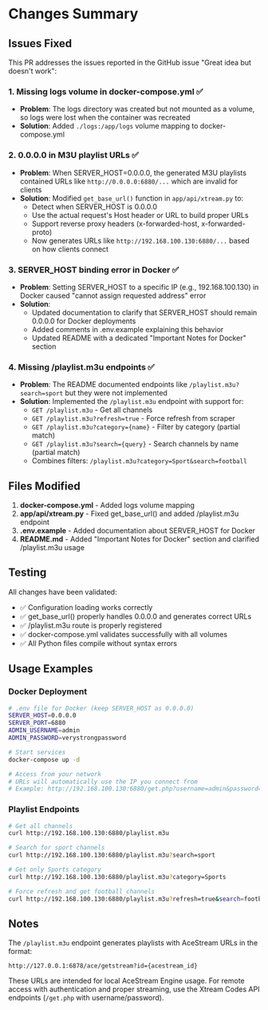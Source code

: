 # Changes Summary

## Issues Fixed

This PR addresses the issues reported in the GitHub issue "Great idea but doesn't work":

### 1. Missing logs volume in docker-compose.yml ✅
- **Problem**: The logs directory was created but not mounted as a volume, so logs were lost when the container was recreated
- **Solution**: Added `./logs:/app/logs` volume mapping to docker-compose.yml

### 2. 0.0.0.0 in M3U playlist URLs ✅
- **Problem**: When SERVER_HOST=0.0.0.0, the generated M3U playlists contained URLs like `http://0.0.0.0:6880/...` which are invalid for clients
- **Solution**: Modified `get_base_url()` function in `app/api/xtream.py` to:
  - Detect when SERVER_HOST is 0.0.0.0
  - Use the actual request's Host header or URL to build proper URLs
  - Support reverse proxy headers (x-forwarded-host, x-forwarded-proto)
  - Now generates URLs like `http://192.168.100.130:6880/...` based on how clients connect

### 3. SERVER_HOST binding error in Docker ✅
- **Problem**: Setting SERVER_HOST to a specific IP (e.g., 192.168.100.130) in Docker caused "cannot assign requested address" error
- **Solution**: 
  - Updated documentation to clarify that SERVER_HOST should remain 0.0.0.0 for Docker deployments
  - Added comments in .env.example explaining this behavior
  - Updated README with a dedicated "Important Notes for Docker" section

### 4. Missing /playlist.m3u endpoints ✅
- **Problem**: The README documented endpoints like `/playlist.m3u?search=sport` but they were not implemented
- **Solution**: Implemented the `/playlist.m3u` endpoint with support for:
  - `GET /playlist.m3u` - Get all channels
  - `GET /playlist.m3u?refresh=true` - Force refresh from scraper
  - `GET /playlist.m3u?category={name}` - Filter by category (partial match)
  - `GET /playlist.m3u?search={query}` - Search channels by name (partial match)
  - Combines filters: `/playlist.m3u?category=Sport&search=football`

## Files Modified

1. **docker-compose.yml** - Added logs volume mapping
2. **app/api/xtream.py** - Fixed get_base_url() and added /playlist.m3u endpoint
3. **.env.example** - Added documentation about SERVER_HOST for Docker
4. **README.md** - Added "Important Notes for Docker" section and clarified /playlist.m3u usage

## Testing

All changes have been validated:
- ✅ Configuration loading works correctly
- ✅ get_base_url() properly handles 0.0.0.0 and generates correct URLs
- ✅ /playlist.m3u route is properly registered
- ✅ docker-compose.yml validates successfully with all volumes
- ✅ All Python files compile without syntax errors

## Usage Examples

### Docker Deployment
```bash
# .env file for Docker (keep SERVER_HOST as 0.0.0.0)
SERVER_HOST=0.0.0.0
SERVER_PORT=6880
ADMIN_USERNAME=admin
ADMIN_PASSWORD=verystrongpassword

# Start services
docker-compose up -d

# Access from your network
# URLs will automatically use the IP you connect from
# Example: http://192.168.100.130:6880/get.php?username=admin&password=verystrongpassword&type=m3u_plus
```

### Playlist Endpoints
```bash
# Get all channels
curl http://192.168.100.130:6880/playlist.m3u

# Search for sport channels
curl http://192.168.100.130:6880/playlist.m3u?search=sport

# Get only Sports category
curl http://192.168.100.130:6880/playlist.m3u?category=Sports

# Force refresh and get football channels
curl http://192.168.100.130:6880/playlist.m3u?refresh=true&search=football
```

## Notes

The `/playlist.m3u` endpoint generates playlists with AceStream URLs in the format:
```
http://127.0.0.1:6878/ace/getstream?id={acestream_id}
```

These URLs are intended for local AceStream Engine usage. For remote access with authentication and proper streaming, use the Xtream Codes API endpoints (`/get.php` with username/password).
